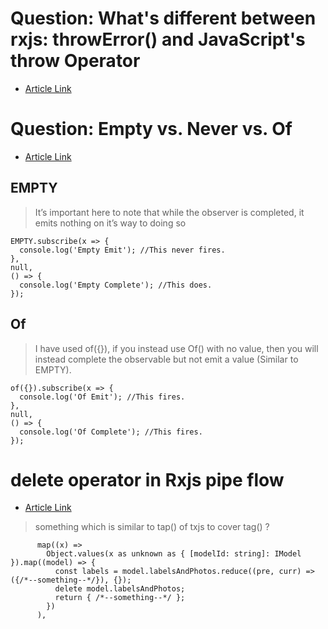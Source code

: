 
# Question: What's different between rxjs: throwError() and JavaScript's throw Operator
- [Article Link](https://rxjs-course.dev/course/error-handling/throw-error-operator/)

# Question: Empty vs. Never vs. Of
- [Article Link](https://upmostly.com/angular/empty-vs-never-vs-of-in-rxjs-angular)
## EMPTY
> It’s important here to note that while the observer is completed, it emits nothing on it’s way to doing so
```
EMPTY.subscribe(x => {
  console.log('Empty Emit'); //This never fires. 
}, 
null, 
() => {
  console.log('Empty Complete'); //This does. 
});
```
## Of
> I have used of({}), if you instead use Of() with no value, then you will instead complete the observable but not emit a value (Similar to EMPTY).
```
of({}).subscribe(x => {
  console.log('Of Emit'); //This fires. 
}, 
null, 
() => {
  console.log('Of Complete'); //This fires. 
});
```
# delete operator in Rxjs pipe flow
- [Article Link](https://developer.mozilla.org/en-US/docs/Web/JavaScript/Reference/Operators/delete)
> something which is similar to tap() of txjs to cover tag() ? 
```
      map((x) =>
        Object.values(x as unknown as { [modelId: string]: IModel }).map((model) => {
          const labels = model.labelsAndPhotos.reduce((pre, curr) => ({/*--something--*/}), {});
          delete model.labelsAndPhotos;
          return { /*--something--*/ };
        })
      ),
```     
